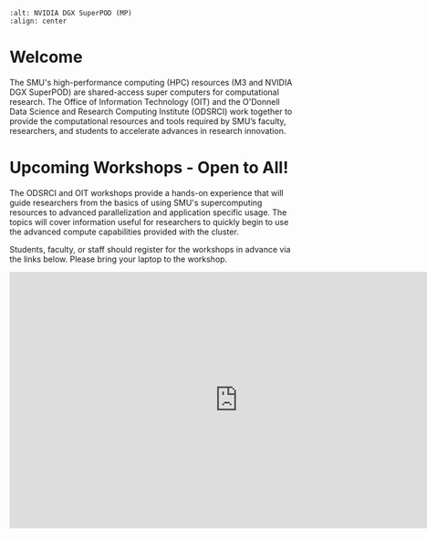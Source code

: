 ```{image} ./images/superpod.jpg
:alt: NVIDIA DGX SuperPOD (MP)
:align: center 
```

# Welcome

The SMU's high-performance computing (HPC) resources (M3 and NVIDIA DGX
SuperPOD) are shared-access super computers for computational research. The
Office of Information Technology (OIT) and the O'Donnell Data Science and
Research Computing Institute (ODSRCI) work together to provide the
computational resources and tools required by SMU’s faculty, researchers, and
students to accelerate advances in research innovation.

# Upcoming Workshops - Open to All!

The ODSRCI and OIT workshops provide a hands-on experience
that will guide researchers from the basics of using SMU's supercomputing
resources to advanced parallelization and application specific usage. The
topics will cover information useful for researchers to quickly begin to use
the advanced compute capabilities provided with the cluster.

Students, faculty, or staff should register for the workshops in advance via the links below. Please bring your laptop to the workshop.

<iframe src="https://libcal.smu.edu/widget/events/minicalendar?&cal_id=15527&l=50&tar=0&h=450&sp=0&audience=&c=8174-8175&z=" style="border-width:0" width="800" height="450" frameborder="0" scrolling="no"></iframe>